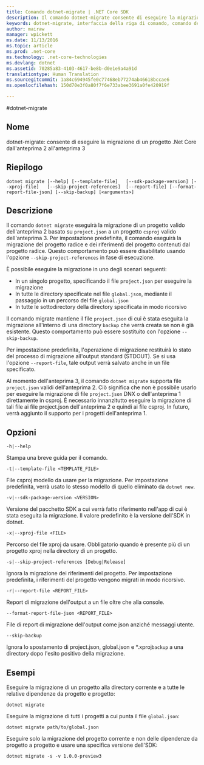 ```yaml
---
title: Comando dotnet-migrate | .NET Core SDK
description: Il comando dotnet-migrate consente di eseguire la migrazione di un progetto e di tutte le relative dipendenze.
keywords: dotnet-migrate, interfaccia della riga di comando, comando dell&quot;interfaccia della riga di comando, .NET Core
author: mairaw
manager: wpickett
ms.date: 11/13/2016
ms.topic: article
ms.prod: .net-core
ms.technology: .net-core-technologies
ms.devlang: dotnet
ms.assetid: 70285a83-4103-4617-be8b-d0e1e9a4a91d
translationtype: Human Translation
ms.sourcegitcommit: 1a84c694945fe0c77468eb77274ab46618bccae6
ms.openlocfilehash: 150d70e3f0a80f7f6e733abee3691a0fe420919f

---
```


#<a name="dotnet-migrate"></a>dotnet-migrate

## <a name="name"></a>Nome 
dotnet-migrate: consente di eseguire la migrazione di un progetto .Net Core dall'anteprima 2 all'anteprima 3

## <a name="synopsis"></a>Riepilogo

`dotnet migrate [--help] [--template-file]  
    [--sdk-package-version] [--xproj-file]  
    [--skip-project-references]  [--report-file] [--format-report-file-json]
    [--skip-backup]
    [<arguments>]`

## <a name="description"></a>Descrizione
Il comando `dotnet migrate` eseguirà la migrazione di un progetto valido dell'anteprima 2 basato su `project.json` a un progetto `csproj` valido dell'anteprima 3. Per impostazione predefinita, il comando eseguirà la migrazione del progetto radice e dei riferimenti del progetto contenuti dal progetto radice. Questo comportamento può essere disabilitato usando l'opzione `--skip-project-references` in fase di esecuzione. 

È possibile eseguire la migrazione in uno degli scenari seguenti:

* In un singolo progetto, specificando il file `project.json` per eseguire la migrazione
* In tutte le directory specificate nel file `global.json`, mediante il passaggio in un percorso del file `global.json`
* In tutte le sottodirectory della directory specificata in modo ricorsivo 

Il comando migrate mantiene il file `project.json` di cui è stata eseguita la migrazione all'interno di una directory `backup` che verrà creata se non è già esistente. Questo comportamento può essere sostituito con l'opzione `--skip-backup`. 

Per impostazione predefinita, l'operazione di migrazione restituirà lo stato del processo di migrazione all'output standard (STDOUT). Se si usa l'opzione `--report-file`, tale output verrà salvato anche in un file specificato. 

Al momento dell'anteprima 3, il comando `dotnet migrate` supporta file `project.json` validi dell'anteprima 2. Ciò significa che non è possibile usarlo per eseguire la migrazione di file `project.json` DNX o dell'anteprima 1 direttamente in csproj. È necessario innanzitutto eseguire la migrazione di tali file ai file project.json dell'anteprima 2 e quindi ai file csproj. In futuro, verrà aggiunto il supporto per i progetti dell'anteprima 1. 

## <a name="options"></a>Opzioni

`-h|--help`

Stampa una breve guida per il comando.  

`-t|--template-file <TEMPLATE_FILE>`

File csproj modello da usare per la migrazione. Per impostazione predefinita, verrà usato lo stesso modello di quello eliminato da `dotnet new`. 

`-v|--sdk-package-version <VERSION>`

Versione del pacchetto SDK a cui verrà fatto riferimento nell'app di cui è stata eseguita la migrazione. Il valore predefinito è la versione dell'SDK in dotnet.

`-x|--xproj-file <FILE>`

Percorso del file xproj da usare. Obbligatorio quando è presente più di un progetto xproj nella directory di un progetto.

`-s|--skip-project-references [Debug|Release]`

Ignora la migrazione dei riferimenti del progetto. Per impostazione predefinita, i riferimenti del progetto vengono migrati in modo ricorsivo.

`-r|--report-file <REPORT_FILE>`

Report di migrazione dell'output a un file oltre che alla console.

`--format-report-file-json <REPORT_FILE>`

File di report di migrazione dell'output come json anziché messaggi utente.

`--skip-backup`

Ignora lo spostamento di project.json, global.json e \*.xproj`backup` a una directory dopo l'esito positivo della migrazione.

## <a name="examples"></a>Esempi

Eseguire la migrazione di un progetto alla directory corrente e a tutte le relative dipendenze da progetto e progetto:

`dotnet migrate`

Eseguire la migrazione di tutti i progetti a cui punta il file `global.json`:

`dotnet migrate path/to/global.json`

Eseguire solo la migrazione del progetto corrente e non delle dipendenze da progetto a progetto e usare una specifica versione dell'SDK:

`dotnet migrate -s -v 1.0.0-preview3`




<!--HONumber=Nov16_HO3-->



